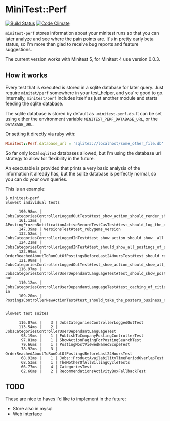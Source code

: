 # MiniTest::Perf

[![Build Status](https://travis-ci.org/rom-rb/rom.png?branch=master)][travis]
[![Code Climate](https://codeclimate.com/github/mrsimo/minitest-perf.png)][codeclimate]

[travis]: https://travis-ci.org/mrsimo/minitest-perf
[codeclimate]: https://codeclimate.com/github/mrsimo/minitest-perf

`minitest-perf` stores information about your minitest runs so that you can later analyze and see where
the pain points are. It's in pretty early beta status, so I'm more than glad to receive bug reports and
feature suggestions.

The current version works with Minitest 5, for Minitest 4 use version 0.0.3.

## How it works

Every test that is executed is stored in a sqlite database for later query. Just require `minitet/perf`
somewhere in your test_helper, and you're good to go. Internally, `minitest/perf` includes itself as
just another module and starts feeding the sqlite database.

The sqlite database is stored by default as `.minitest-perf.db`. It can be set using either the
environment variable `MINITEST_PERF_DATABASE_URL`, or the `DATABASE_URL`.

Or setting it directly via ruby with:

```ruby
Minitest::Perf.database_url = 'sqlite3://localhost/some_other_file.db'
```

So far only local `sqlite3` databases allowed, but I'm using the database url strategy to allow for
flexibility in the future.

An executable is provided that prints a very basic analysis of the information it already has, but
the sqlite database is perfectly normal, so you can do your own queries.

This is an example:

```
$ minitest-perf
Slowest individual tests

      190.98ms | JobsCategoriesControllerLoggedOutTest#test_show_action_should_render_show_page_without_contact_distance_call_for_logged_out_users
      161.12ms | APostingFrozenNotificationActiveRecordTestCasTest#test_should_log_the_exception_and_any_additional_data_when_a_PerlBackend::Error_is_thrown
      147.39ms | VersionsTest#test_rubygems_version
      132.52ms | JobsCategoriesControllerLoggedInTest#test_show_action_should_show__all__postings_of_a_category_for_logged_in_users
      124.21ms | JobsCategoriesControllerLoggedInTest#test_should_show_all_postings_of_selected_subcategories
      122.99ms | OrderReachedAboutToRunOutOfPostingsBeforeLast24HoursTest#test_should_return_false_if_at_amount_left_is_15_percent_of_amount,_and_last_posting_created_within_24_hours
      121.98ms | JobsCategoriesControllerLoggedOutTest#test_show_action_should_show_all_public_postings_for_logged_out_users
      116.97ms | JobsCategoriesControllerUserDependantLanguageTest#test_should_show_postings_in_categories_user's_browser_language_and_default_language_en_logged-out
      110.12ms | JobsCategoriesControllerUserDependantLanguageTest#test_caching_of_cities_is_dependant_on_the_user's_language_logged-in
      109.20ms | PostingsControllerNewActionTest#test_should_take_the_posters_business_country_as_default_country_for_new_postings_on_GET


Slowest test suites

      116.07ms |    3 | JobsCategoriesControllerLoggedOutTest
      113.54ms |    2 | JobsCategoriesControllerUserDependantLanguageTest
       98.19ms |    1 | PublishToCompanyPostingControllerTest
       97.81ms |    1 | ShowActionPagingForPostingSearchTest
       79.66ms |    1 | PostingMostViewedNamedScopeTest
       78.92ms |    3 | OrderReachedAboutToRunOutOfPostingsBeforeLast24HoursTest
       68.92ms |    1 | Jobs::ProductAvailabilityTimePeriodOverlapTest
       68.53ms |    1 | TheMotherOfAllBillingCycleTests
       66.77ms |    4 | CategoriesTest
       62.60ms |    2 | RecommendationsActivityBoxFallbackTest
```

## TODO

These are nice to haves I'd like to implement in the future:

* Store also in mysql
* Web interface
